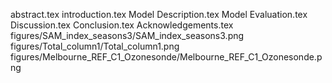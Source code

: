 abstract.tex
introduction.tex
Model Description.tex
Model Evaluation.tex
Discussion.tex
Conclusion.tex
Acknowledgements.tex
figures/SAM_index_seasons3/SAM_index_seasons3.png
figures/Total_column1/Total_column1.png
figures/Melbourne_REF_C1_Ozonesonde/Melbourne_REF_C1_Ozonesonde.png
